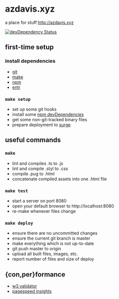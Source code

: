 # azdavis.xyz

a place for stuff http://azdavis.xyz

[![devDependency Status][img]][inf]

[img]: https://david-dm.org/azdavis/azdavis.xyz/dev-status.svg
[inf]: https://david-dm.org/azdavis/azdavis.xyz?type=dev

## first-time setup

### install dependencies

- [git][git]
- [make][mak]
- [npm][npm]
- [entr][ent]

### `make setup`

- set up some git hooks
- install some [npm devDependencies][inf]
- get some non-git-tracked binary files
- prepare deployment to [surge][sur]

[git]: https://git-scm.com
[mak]: https://www.gnu.org/software/make
[npm]: https://www.npmjs.com
[ent]: http://entrproject.org
[sur]: https://surge.sh

## useful commands

### `make`

- lint and compiles .ts to .js
- lint and compile .styl to .css
- compile .pug to .html
- concatenate compiled assets into one .html file

### `make test`

- start a server on port 8080
- open your default browser to http://localhost:8080
- re-make whenever files change

### `make deploy`

- ensure there are no uncommitted changes
- ensure the current git branch is master
- make everything which is not up-to-date
- git push master to origin
- upload all built files, images, etc.
- report number of files and size of deploy

## {con,per}formance

- [w3 validator][w3v]
- [pagespeed insights][pag]

[w3v]: https://validator.w3.org/nu/?doc=http://azdavis.xyz
[pag]: https://developers.google.com/speed/pagespeed/insights/?url=http://azdavis.xyz
